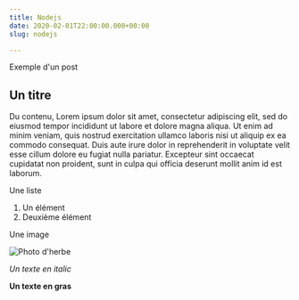 ```yaml
---
title: Nodejs
date: 2020-02-01T22:00:00.000+00:00
slug: nodejs

---
```

Exemple d'un post

## Un titre

Du contenu, Lorem ipsum dolor sit amet, consectetur adipiscing elit, sed do eiusmod tempor incididunt ut labore et dolore magna aliqua. Ut enim ad minim veniam, quis nostrud exercitation ullamco laboris nisi ut aliquip ex ea commodo consequat. Duis aute irure dolor in reprehenderit in voluptate velit esse cillum dolore eu fugiat nulla pariatur. Excepteur sint occaecat cupidatat non proident, sunt in culpa qui officia deserunt mollit anim id est laborum.

Une liste

1. Un élément
2. Deuxième élément

Une image

![Photo d'herbe](/media/grass.png "Grass")

_Un texte en italic_

**Un texte en gras**